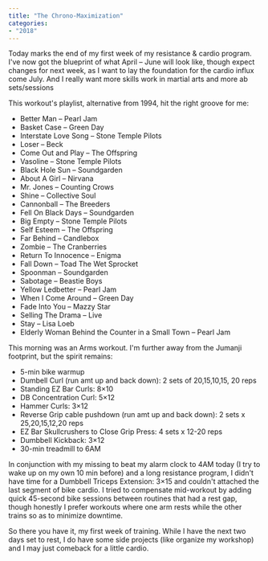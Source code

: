 ```yaml
---
title: "The Chrono-Maximization"
categories:
- "2018"
---
```


Today marks the end of my first week of my resistance & cardio program. I've now got the blueprint of what April – June will look like, though expect changes for next week, as I want to lay the foundation for the cardio influx come July. And I really want more skills work in martial arts and more ab sets/sessions

This workout's playlist, alternative from 1994, hit the right groove for me:

* Better Man – Pearl Jam
* Basket Case – Green Day
* Interstate Love Song – Stone Temple Pilots
* Loser – Beck
* Come Out and Play – The Offspring
* Vasoline – Stone Temple Pilots
* Black Hole Sun – Soundgarden
* About A Girl – Nirvana
* Mr. Jones – Counting Crows
* Shine – Collective Soul
* Cannonball – The Breeders
* Fell On Black Days – Soundgarden
* Big Empty – Stone Temple Pilots
* Self Esteem – The Offspring
* Far Behind – Candlebox
* Zombie – The Cranberries
* Return To Innocence – Enigma
* Fall Down – Toad The Wet Sprocket
* Spoonman – Soundgarden
* Sabotage – Beastie Boys
* Yellow Ledbetter – Pearl Jam
* When I Come Around – Green Day
* Fade Into You – Mazzy Star
* Selling The Drama – Live
* Stay – Lisa Loeb
* Elderly Woman Behind the Counter in a Small Town – Pearl Jam

This morning was an Arms workout. I'm further away from the Jumanji footprint, but the spirit remains:

* 5-min bike warmup
* Dumbell Curl (run amt up and back down): 2 sets of 20,15,10,15, 20 reps
* Standing EZ Bar Curls: 8×10
* DB Concentration Curl: 5×12
* Hammer Curls: 3×12
* Reverse Grip cable pushdown (run amt up and back down): 2 sets x 25,20,15,12,20 reps
* EZ Bar Skullcrushers to Close Grip Press: 4 sets x 12-20 reps
* Dumbbell Kickback: 3×12
* 30-min treadmill to 6AM

In conjunction with my missing to beat my alarm clock to 4AM today (I try to wake up on my own 10 min before) and a long resistance program, I didn't have time for a Dumbbell Triceps Extension: 3×15 and couldn't attached the last segment of bike cardio. I tried to compensate mid-workout by adding quick 45-second bike sessions between routines that had a rest gap, though honestly I prefer workouts where one arm rests while the other trains so as to minimize downtime.

So there you have it, my first week of training. While I have the next two days set to rest, I do have some side projects (like organize my workshop) and I may just comeback for a little cardio.